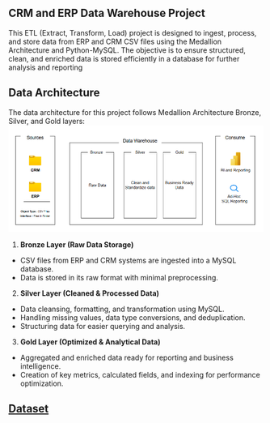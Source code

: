 ## CRM and ERP Data Warehouse Project

This ETL (Extract, Transform, Load) project is designed to ingest, process, and store data from ERP and CRM CSV files using the Medallion Architecture and Python-MySQL. The objective is to ensure structured, clean, and enriched data is stored efficiently in a database for further analysis and reporting

## Data Architecture

The data architecture for this project follows Medallion Architecture Bronze, Silver, and Gold layers:
![image](https://github.com/hsmanik/CRM_ERP_Data_Warehouse/blob/main/data_architecture.png)

1. **Bronze Layer (Raw Data Storage)**
- CSV files from ERP and CRM systems are ingested into a MySQL database.
- Data is stored in its raw format with minimal preprocessing.

2. **Silver Layer (Cleaned & Processed Data)**
- Data cleansing, formatting, and transformation using MySQL.
- Handling missing values, data type conversions, and deduplication.
- Structuring data for easier querying and analysis.

3. **Gold Layer (Optimized & Analytical Data)**
- Aggregated and enriched data ready for reporting and business intelligence.
- Creation of key metrics, calculated fields, and indexing for performance optimization.

## [Dataset](https://github.com/hsmanik/CRM_ERP_Data_Warehouse/tree/main/datasets)
